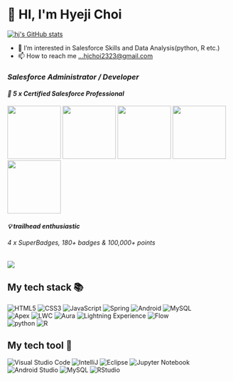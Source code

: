 <h1>👋 HI, I'm Hyeji Choi </h1>


<!---
hj2323/hj2323 is a ✨ special ✨ repository because its `README.md` (this file) appears on your GitHub profile.
You can click the Preview link to take a look at your changes.
--->
[![hj's GitHub stats](https://github-readme-stats.vercel.app/api?username=hj2323)](https://github.com/hj2323/github-readme-stats)
- 👀 I’m interested in Salesforce Skills and Data Analysis(python, R etc.)<br>
- 📫 How to reach me ...hjchoi2323@gmail.com
 
<p>
  <em>
    <h3>
      Salesforce Administrator / Developer
    </h3>
  </em>
  <em>
    <h4>
    📜 5 x Certified Salesforce Professional 
    </h4>
    <img src="https://drm.file.force.com/servlet/servlet.ImageServer?id=0153k00000A5Mu5&oid=00DF0000000gZsu&lastMod=1617267801000" width="120px">
     <img src="https://drm.file.force.com/servlet/servlet.ImageServer?id=0153k00000A5Mu1&oid=00DF0000000gZsu&lastMod=1617267944000" width="120px">
     <img src="https://drm.file.force.com/servlet/servlet.ImageServer?id=0153k00000A5Mtl&oid=00DF0000000gZsu&lastMod=1617268490000" width="120px">
     <img src="https://drm.file.force.com/servlet/servlet.ImageServer?id=0153k00000A5Mtz&oid=00DF0000000gZsu&lastMod=1617268528000" width="120px">
     <img src="https://drm.file.force.com/servlet/servlet.ImageServer?id=0153k00000A5Mtm&oid=00DF0000000gZsu&lastMod=1617268326000" width="120px">
 
    
  </em>
    
  
   <em>
    <h4>
     💡 trailhead enthusiastic 
    </h4>
     <h6>
      4 x SuperBadges, 180+ badges & 100,000+ points
     </h6>
     <img src="https://res.cloudinary.com/trailhead/image/upload/public-trailhead/assets/images/ranks/ranger.png">
  </em>
  
  
 <br />
  <h2> My tech stack 📚</h2>
  
  ![HTML5](https://img.shields.io/badge/-HTML5-E34F26?style=flat-square&logo=html5&logoColor=ffffff)
  ![CSS3](https://img.shields.io/badge/-CSS3-1572B6?style=flat-square&logo=CSS3&logoColor=ffffff)
  ![JavaScript](https://img.shields.io/badge/-JavaScript-F7DF1E?style=flat-square&logo=JavaScript&logoColor=ffffff)
  ![Spring](https://img.shields.io/badge/-Spring-6DB33F?style=flat-square&logo=Spring&logoColor=ffffff)
  ![Android](https://img.shields.io/badge/-Android-3DDC84?style=flat-square&logo=Android&logoColor=ffffff)
  ![MySQL](https://img.shields.io/badge/-MySQL-4479A1?style=flat-square&logo=MySQL&logoColor=ffffff)<br>
  ![Apex](https://img.shields.io/badge/-Apex-2F8D46?style=flat-square&logo=salesforce&logoColor=ffffff)
  ![LWC](https://img.shields.io/badge/-LWC-yellowgreen?style=flat-square&logo=salesforce&logoColor=ffffff)
  ![Aura](https://img.shields.io/badge/-Aura-blueviolet?style=flat-square&logo=salesforce&logoColor=ffffff)
  ![Lightning Experience](https://img.shields.io/badge/-LightningExperience-00A1E0?style=flat-square&logo=salesforce&logoColor=ffffff)
  ![Flow](https://img.shields.io/badge/-Flow-00A1E0?style=flat-square&logo=salesforce&logoColor=ffffff)<br>
  ![python](https://img.shields.io/badge/-python-3776AB?style=flat-square&logo=python&logoColor=ffffff)
  ![R](https://img.shields.io/badge/-R-276DC3?style=flat-square&logo=R&logoColor=ffffff)
 
  
  <h2> My tech tool 🧰</h2>

  ![Visual Studio Code](https://img.shields.io/badge/-VisualStudioCode-007ACC?style=flat-square&logo=VisualStudioCode&logoColor=ffffff)
  ![IntelliJ](https://img.shields.io/badge/-IntelliJ-000000?style=flat-square&logo=IntelliJIDEA&logoColor=ffffff)
 ![Eclipse](https://img.shields.io/badge/-Eclipse-2C2255?style=flat-square&logo=Eclipse&logoColor=ffffff)
 ![Jupyter Notebook](https://img.shields.io/badge/-JupyterNotebook-F37626?style=flat-square&logo=Jupyter&logoColor=ffffff)
   ![Android Studio](https://img.shields.io/badge/-AndroidStudio-3DDC84?style=flat-square&logo=AndroidStudio&logoColor=ffffff)
  ![MySQL](https://img.shields.io/badge/-MySQLWorkbench-4479A1?style=flat-square&logo=MySQL&logoColor=ffffff)
  ![RStudio](https://img.shields.io/badge/-RStudio-75AADB?style=flat-square&logo=RStudio&logoColor=ffffff)
